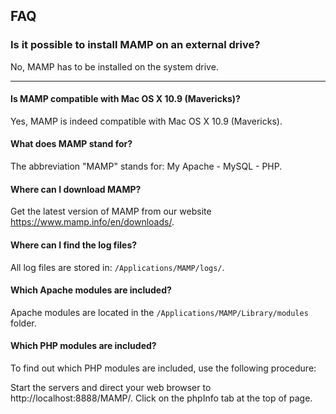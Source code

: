 ## FAQ

### Is it possible to install MAMP on an external drive?

No, MAMP has to be installed on the system drive.

---

#### Is MAMP compatible with Mac OS X 10.9 (Mavericks)?
Yes, MAMP is indeed compatible with Mac OS X 10.9 (Mavericks).

#### What does MAMP stand for?
The abbreviation "MAMP" stands for: My Apache - MySQL - PHP.

#### Where can I download MAMP?
Get the latest version of MAMP from our website https://www.mamp.info/en/downloads/.

#### Where can I find the log files?
All log files are stored in: `/Applications/MAMP/logs/`.

#### Which Apache modules are included?
Apache modules are located in the `/Applications/MAMP/Library/modules` folder.

#### Which PHP modules are included?
To find out which PHP modules are included, use the following procedure:

Start the servers and direct your web browser to http://localhost:8888/MAMP/.
Click on the phpInfo tab at the top of page.
